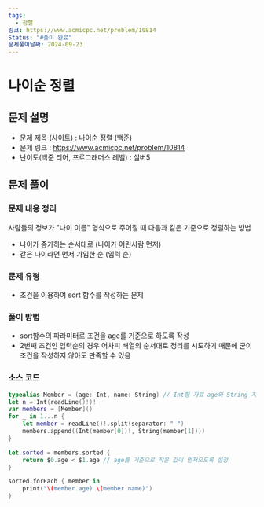 ```yaml
---
tags:
  - 정렬
링크: https://www.acmicpc.net/problem/10814
Status: "#풀이 완료"
문제풀이날짜: 2024-09-23
---
```

# 나이순 정렬
## 문제 설명
- 문제 제목 (사이트) : 나이순 정렬 (백준)
- 문제 링크 : https://www.acmicpc.net/problem/10814
- 난이도(백준 티어, 프로그래머스 레벨) : 실버5

## 문제 풀이
### 문제 내용 정리
사람들의 정보가 "나이 이름" 형식으로 주어질 때 다음과 같은 기준으로 정렬하는 방법
- 나이가 증가하는 순서대로 (나이가 어린사람 먼저)
- 같은 나이라면 먼저 가입한 순 (입력 순)

### 문제 유형
- 조건을 이용하여 sort 함수를 작성하는 문제

### 풀이 방법
- sort함수의 파라미터로 조건을 age를 기준으로 하도록 작성
- 2번째 조건인 입력순의 경우 어차피 배열의 순서대로 정리를 시도하기 때문에 굳이 조건을 작성하지 않아도 만족할 수 있음


### 소스 코드
```swift
typealias Member = (age: Int, name: String) // Int형 자료 age와 String 자료 name을 가지고 있는 튜플을 Member라는 이름을 가진 타입으로 선언
let n = Int(readLine()!)!
var members = [Member]() 
for _ in 1...n {
    let member = readLine()!.split(separator: " ")
    members.append((Int(member[0])!, String(member[1])))
}

let sorted = members.sorted {
    return $0.age < $1.age // age를 기준으로 작은 값이 먼저오도록 설정
}

sorted.forEach { member in
    print("\(member.age) \(member.name)")
}

```